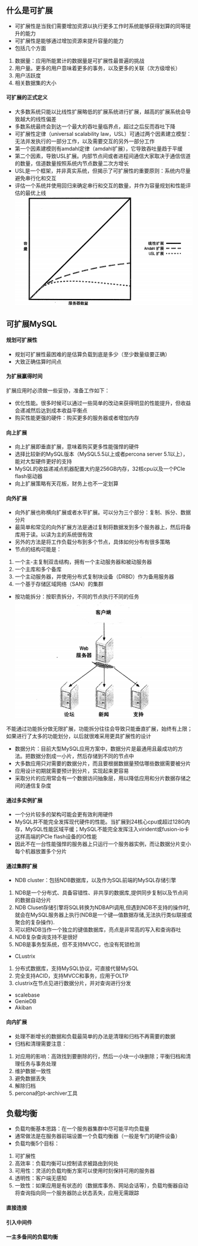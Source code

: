 ## 什么是可扩展
- 可扩展性是当我们需要增加资源以执行更多工作时系统能够获得划算的同等提升的能力
- 可扩展性是能够通过增加资源来提升容量的能力
- 包括几个方面
1. 数据量：应用所能累计的数据量是可扩展性最普遍的挑战
2. 用户量。更多的用户意味着更多的事务，以及更多的关联（次方级增长）
3. 用户活跃度
4. 相关数据集的大小
#### 可扩展的正式定义
- 大多数系统只能以比线性扩展略低的扩展系统进行扩展，越高的扩展系统会导致越大的线性偏差
- 多数系统最终会到达一个最大的吞吐量临界点，超过之后反而吞吐下降
- 可扩展性定律（universal scalability law，USL）可通过两个因素建立模型：无法并发执行的一部分工作，以及需要交互的另外一部分工作
- 第一个因素建模则有amdahl定律（amdahl扩展），它导致吞吐量趋于平缓
- 第二个因素，导致USL扩展。内部节点间或者进程间通信大家取决于通信信道的数量，信道数量按照系统内节点数量二次方增长
- USL是一个框架，并非真实系统，但揭示了可扩展性的重要原则：系统内尽量避免串行化和交互
- 评估一个系统并使用回归来确定串行和交互的数量，并作为容量规划和性能评估的最优上线
![线性扩展、amdahl扩展，usl扩展](pic/%E5%8F%AF%E6%89%A9%E5%B1%95MySQL1.png)
## 可扩展MySQL
#### 规划可扩展性
- 规划可扩展性最困难的是估算负载到底是多少（至少数量级要正确）
- 大致正确估算时间点
#### 为扩展赢得时间
扩展应用时必须做一些妥协，准备工作如下：
- 优化性能。很多时候可以通过一些简单的改动来获得明显的性能提升，但收益会递减然后达到成本收益平衡点
- 购买性能更强的硬件：购买更多的服务器或者增加内存
#### 向上扩展
- 向上扩展即垂直扩展，意味着购买更多性能强悍的硬件
- 选择比较新的MySQL版本（MySQL5.5以上或者percona server 5.1以上），能对大型硬件更好的支持
- MySQL的收益递减点机器配置大约是256GB内存，32核cpu以及一个PCIe flash驱动器
- 向上扩展策略有天花板，财务上也不一定划算
#### 向外扩展
- 向外扩展也称横向扩展或者水平扩展。可以分为三个部分：复制、拆分、数据分片
- 最简单和常见的向外扩展方法是通过复制将数据发到多个服务器上，然后将备库用于读。以读为主的系统很有效
- 另外的方法是将工作负载分布到多个节点，具体如何分布有很多策略
- 节点的结构可能是：
1. 一个主-主复制双击结构，拥有一个主动服务器和被动服务器
2. 一个主库和多个备库
3. 一个主动服务器，并使用分布式复制块设备（DRBD）作为备用服务器
4. 一个基于存储区域网络（SAN）的集群
- 按功能拆分：按职责拆分，不同的节点执行不同的任务
![image](pic/%E5%8F%AF%E6%89%A9%E5%B1%95MySQL2.png)

不能通过功能拆分做无限扩展，功能拆分往往会导致只能垂直扩展，始终有上限；如果进行了太多的功能划分，以后就很难采用更具扩展性的设计
- 数据分片：目前大型MySQL应用方案中，数据分片是最通用且最成功的方法。把数据分割成一小片，然后存储到不同的节点中
- 大多数应用只对需要的数据分片，而且要根据数据量预估哪些数据需要被分片
- 应用设计初期就需要预计到分片，实现起来更容易
- 采取分片的应用常会有一个数据访问抽象层，用以降低应用和分片数据存储之间的通信复杂度
#### 通过多实例扩展
- 一个分片较多的架构可能会更有效利用硬件
- MySQL并不能完全发挥现代硬件的性能。当扩展到24核心cpu或超过128G内存，MySQL性能区域平缓；MySQL不能完全发挥注入virident或fusion-io卡这样高端的PCIe flash设备的IO性能
- 因此不在一台性能强悍的服务器上只运行一个服务器实例，而让数据分片变小每个机器放置多个分片
#### 通过集群扩展
- NDB cluster：包括NDB数据库，以及作为SQL前端的MySQL存储引擎
1. NDB是一个分布式、具备容错性、非共享的数据库,提供同步复制以及节点间的数据自动分片
2. NDB Cluset存储引擎将SQL转换为NDBAPI调用,但遇到NDB不支持的操作时,就会在MySQL服务器上执行(NDB是一个键—值数据存储,无法执行类似联接或聚合的复杂操作).
3. 可以把NDB当作一个独立的键值数据库，亮点是非常高的写入和查询吞吐
4. NDB复杂查询支持不是很好
5. NDB是事务型系统，但不支持MVCC，也没有死锁检测
- CLustrix
1. 分布式数据库，支持MySQL协议，可直接代替MySQL
2. 完全支持ACID，支持MVCC和事务，应用于OLTP
3. clustrix在节点见进行数据分片，并对查询进行分发
- scalebase
- GenieDB
- Akiban
#### 向内扩展
- 处理不断增长的数据和负载最简单的办法是清理和归档不再需要的数据
- 归档和清理需要注意：
1. 对应用的影响：高效找到要删除的行，然后一小块一小块删除；平衡归档和清理任务与事务处理
2. 维护数据一致性
3. 避免数据丢失
4. 解除归档
4. percona的pt-archiver工具
## 负载均衡
- 负载均衡基本思路：在一个服务器集群中尽可能平均负载量
- 通常做法是在服务器前端设置一个负载均衡器（一般是专门的硬件设备）
- 负载均衡5个目标：
1. 可扩展性
2. 高效率：负载均衡可以控制请求被路由到何处
3. 可用性：灵活的负载均衡方案可以使用时刻保持可用的服务器
4. 透明性：客户端无感知
5. 一致性：如果应用是有状态的（数据库事务、网站会话等），负载均衡器自动将查询指向同一个服务器防止状态丢失，应用无需跟踪
#### 直接连接
#### 引入中间件
#### 一主多备间的负载均衡